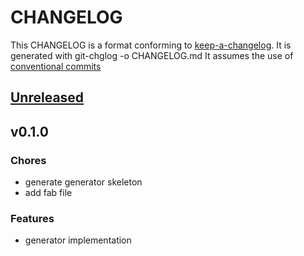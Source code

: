 # CHANGELOG

This CHANGELOG is a format conforming to [keep-a-changelog](https://github.com/olivierlacan/keep-a-changelog). 
It is generated with git-chglog -o CHANGELOG.md
It assumes the use of [conventional commits](https://www.conventionalcommits.org/)

<a name="unreleased"></a>
## [Unreleased]


<a name="v0.1.0"></a>
## v0.1.0
### Chores
- generate generator skeleton
- add fab file

### Features
- generator implementation


[Unreleased]: https://github.com/CestusIO/fabricator-generate-api-go/compare/v0.1.0...HEAD
